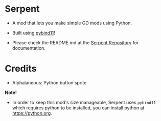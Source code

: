 # Serpent

- A mod that lets you make simple GD mods using Python.
- Built using [pybind11](https://github.com/pybind/pybind11)!

- Please check the README.md at the [Serpent Repository](https://github.com/YellowCat98/Serpent) for documentation.

# Credits
- Alphalaneous: Python button sprite

**Note!**
- In order to keep this mod's size manageable, Serpent uses `pybind11` which requires python to be installed, you can install python at https://python.org.